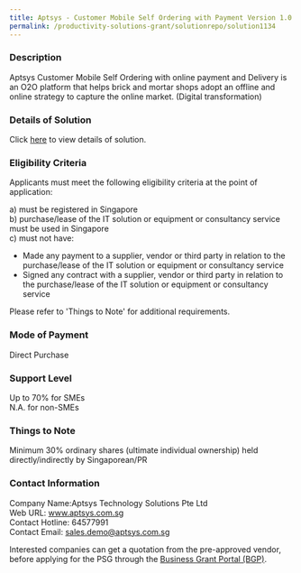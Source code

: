 ```yaml
---
title: Aptsys - Customer Mobile Self Ordering with Payment Version 1.0 - Aptsys Self Ordering with Payment and Delivery (Web App) - Package B	
permalink: /productivity-solutions-grant/solutionrepo/solution1134
---
```


### Description

Aptsys Customer Mobile Self Ordering with online payment and Delivery  is an O2O platform that helps brick and mortar shops adopt an offline and online strategy to capture the online market. (Digital transformation)

### Details of Solution

Click <a href='https://www.gobusiness.gov.sg/images/psg/DesensitisedAptsysAnnex3CRwef22April2021_Part_2.pdf' target='_blank' rel='noopener'>here</a> to view details of solution.

### Eligibility Criteria

Applicants must meet the following eligibility criteria at the point of application:

a) must be registered in Singapore <br>
b) purchase/lease of the IT solution or equipment or consultancy service must be used in Singapore <br>
c) must not have:
- Made any payment to a supplier, vendor or third party in relation to the purchase/lease of the IT solution or equipment or consultancy service
- Signed any contract with a supplier, vendor or third party in relation to the purchase/lease of the IT solution or equipment or consultancy service

Please refer to 'Things to Note' for additional requirements.

### Mode of Payment
Direct Purchase

### Support Level
Up to 70% for SMEs <br>
N.A. for non-SMEs

### Things to Note
Minimum 30% ordinary shares (ultimate individual ownership) held directly/indirectly by Singaporean/PR

### Contact Information
Company Name:Aptsys Technology Solutions Pte Ltd <br>Web URL: www.aptsys.com.sg <br>Contact Hotline: 64577991 <br>Contact Email: sales.demo@aptsys.com.sg <br>

Interested companies can get a quotation from the pre-approved vendor, before applying for the PSG through the <a target='_blank' rel='noopener' href='https://www.businessgrants.gov.sg/'>Business Grant Portal (BGP)</a>.
